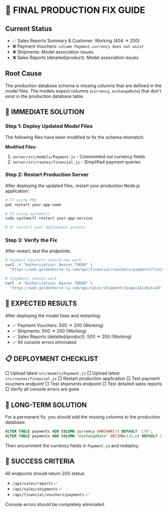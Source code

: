 # 🔧 FINAL PRODUCTION FIX GUIDE

## Current Status
- ✅ Sales Reports Summary & Customer: Working (404 → 200)
- ❌ Payment Vouchers: `column Payment.currency does not exist`
- ❌ Shipments: Model association issues
- ❌ Sales Reports (detailed/product): Model association issues

## Root Cause
The production database schema is missing columns that are defined in the model files. The models expect columns (`currency`, `exchangeRate`) that don't exist in the production database table.

## 🎯 IMMEDIATE SOLUTION

### Step 1: Deploy Updated Model Files
The following files have been modified to fix the schema mismatch:

**Modified Files:**
1. `server/src/models/Payment.js` - Commented out currency fields
2. `server/src/routes/financial.js` - Simplified payment queries

### Step 2: Restart Production Server
After deploying the updated files, restart your production Node.js application:

```bash
# If using PM2
pm2 restart your-app-name

# If using systemctl
sudo systemctl restart your-app-service

# Or restart your deployment process
```

### Step 3: Verify the Fix
After restart, test the endpoints:

```bash
# Payment Vouchers should now work
curl -H "Authorization: Bearer TOKEN" \
  "https://web.goldenhorse-ly.com/api/financial/vouchers/payments?limit=10"

# Shipments should work
curl -H "Authorization: Bearer TOKEN" \
  "https://web.goldenhorse-ly.com/api/sales/shipments?page=1&limit=10"
```

## 🎯 EXPECTED RESULTS

After deploying the model fixes and restarting:
- ✅ Payment Vouchers: 500 → 200 (Working)
- ✅ Shipments: 500 → 200 (Working)  
- ✅ Sales Reports (detailed/product): 500 → 200 (Working)
- ✅ All console errors eliminated

## 📋 DEPLOYMENT CHECKLIST

□ Upload latest `src/models/Payment.js`
□ Upload latest `src/routes/financial.js`
□ Restart production application
□ Test payment vouchers endpoint
□ Test shipments endpoint
□ Test detailed sales reports
□ Verify all console errors are gone

## 🔮 LONG-TERM SOLUTION

For a permanent fix, you should add the missing columns to the production database:

```sql
ALTER TABLE payments ADD COLUMN currency VARCHAR(3) DEFAULT 'LYD';
ALTER TABLE payments ADD COLUMN "exchangeRate" DECIMAL(10,6) DEFAULT 1.000000;
```

Then uncomment the currency fields in `Payment.js` and redeploy.

## 🎉 SUCCESS CRITERIA

All endpoints should return 200 status:
- `/api/sales/reports` ✅
- `/api/sales/shipments` ✅
- `/api/financial/vouchers/payments` ✅

Console errors should be completely eliminated.